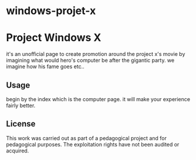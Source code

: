 # windows-projet-x

# Project Windows X

it's an unofficial page to create promotion around the project x's movie by imagining what would hero's computer be after the gigantic party.
we imagine how his fame goes etc..


## Usage

begin by the index which is the computer page. it will make your experience fairly better.

## License
This work was carried out as part of a pedagogical project and for pedagogical purposes. 
The exploitation rights have not been audited or acquired.
